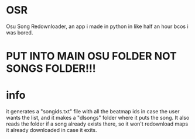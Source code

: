 # OSR
Osu Song Redownloader, an app i made in python in like half an hour bcos i was bored.


# PUT INTO MAIN OSU FOLDER NOT SONGS FOLDER!!!

# info
it generates a "songids.txt" file with all the beatmap ids in case the user wants the list, and it makes a "dlsongs" folder where it puts the song.
It also reads the folder if a song already exists there, so it won't redownload maps it already downloaded in case it exits.

